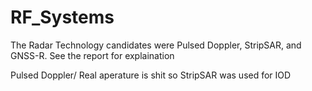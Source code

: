 # RF_Systems

The Radar Technology candidates were Pulsed Doppler, StripSAR, and GNSS-R. See the report for explaination 

Pulsed Doppler/ Real aperature is shit so StripSAR was used for IOD
